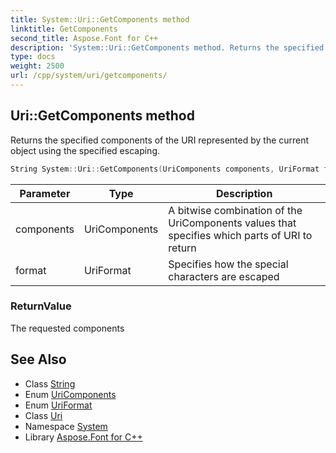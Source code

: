 ```yaml
---
title: System::Uri::GetComponents method
linktitle: GetComponents
second_title: Aspose.Font for C++
description: 'System::Uri::GetComponents method. Returns the specified components of the URI represented by the current object using the specified escaping in C++.'
type: docs
weight: 2500
url: /cpp/system/uri/getcomponents/
---
```

## Uri::GetComponents method


Returns the specified components of the URI represented by the current object using the specified escaping.

```cpp
String System::Uri::GetComponents(UriComponents components, UriFormat format) const
```


| Parameter | Type | Description |
| --- | --- | --- |
| components | UriComponents | A bitwise combination of the UriComponents values that specifies which parts of URI to return |
| format | UriFormat | Specifies how the special characters are escaped |

### ReturnValue

The requested components

## See Also

* Class [String](../../string/)
* Enum [UriComponents](../../uricomponents/)
* Enum [UriFormat](../../uriformat/)
* Class [Uri](../)
* Namespace [System](../../)
* Library [Aspose.Font for C++](../../../)
